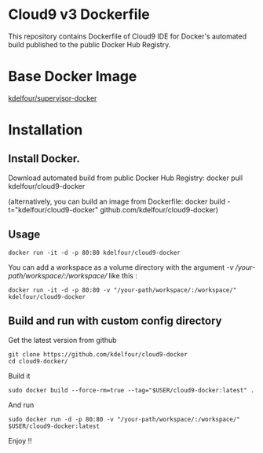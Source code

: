 Cloud9 v3 Dockerfile
=============

This repository contains Dockerfile of Cloud9 IDE for Docker's automated build published to the public Docker Hub Registry.

# Base Docker Image
[kdelfour/supervisor-docker](https://registry.hub.docker.com/u/kdelfour/supervisor-docker/)

# Installation

## Install Docker.

Download automated build from public Docker Hub Registry: docker pull kdelfour/cloud9-docker

(alternatively, you can build an image from Dockerfile: docker build -t="kdelfour/cloud9-docker" github.com/kdelfour/cloud9-docker)

## Usage

    docker run -it -d -p 80:80 kdelfour/cloud9-docker
    
You can add a workspace as a volume directory with the argument *-v /your-path/workspace/:/workspace/* like this :

    docker run -it -d -p 80:80 -v "/your-path/workspace/:/workspace/" kdelfour/cloud9-docker
    
## Build and run with custom config directory

Get the latest version from github

    git clone https://github.com/kdelfour/cloud9-docker
    cd cloud9-docker/

Build it

    sudo docker build --force-rm=true --tag="$USER/cloud9-docker:latest" .
    
And run

    sudo docker run -d -p 80:80 -v "/your-path/workspace/:/workspace/" $USER/cloud9-docker:latest
    
Enjoy !!    
